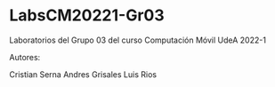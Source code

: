 # LabsCM20221-Gr03
Laboratorios del Grupo 03 del curso Computación Móvil UdeA 2022-1


Autores:

Cristian Serna
Andres Grisales
Luis Rios